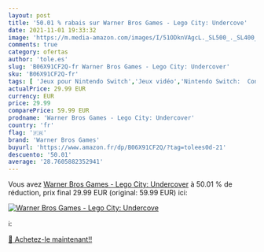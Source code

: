 ```yaml
---
layout: post
title: '50.01 % rabais sur Warner Bros Games - Lego City: Undercove'
date: 2021-11-01 19:33:32
image: 'https://m.media-amazon.com/images/I/51ODknVAgcL._SL500_._SL400_.jpg'
comments: true
category: ofertas
author: 'tole.es'
slug: 'B06X91CF2Q-fr Warner Bros Games - Lego City: Undercover'
sku: 'B06X91CF2Q-fr'
tags: [ 'Jeux pour Nintendo Switch','Jeux vidéo','Nintendo Switch:  Consoles, jeux et accessoires','warner bros games', ]
actualPrice: 29.99 EUR
currency: EUR
price: 29.99
comparePrice: 59.99 EUR
prodname: 'Warner Bros Games - Lego City: Undercover'
country: 'fr'
flag: '🇫🇷'
brand: 'Warner Bros Games'
buyurl: 'https://www.amazon.fr/dp/B06X91CF2Q/?tag=tolees0d-21'
descuento: '50.01'
average: '28.7605882352941'
---
```


Vous avez [Warner Bros Games - Lego City: Undercover](https://www.amazon.fr/dp/B06X91CF2Q/?tag=tolees0d-21)  à  50.01 % de réduction, prix final  29.99 EUR (original: 59.99 EUR) ici:

[![Warner Bros Games - Lego City: Undercove](https://m.media-amazon.com/images/I/51ODknVAgcL._SL500_._SL400_.jpg)](https://www.amazon.fr/dp/B06X91CF2Q/?tag=tolees0d-21)

ℹ️:


[🛒 Achetez-le maintenant!!](https://www.amazon.fr/dp/B06X91CF2Q/?tag=tolees0d-21)
